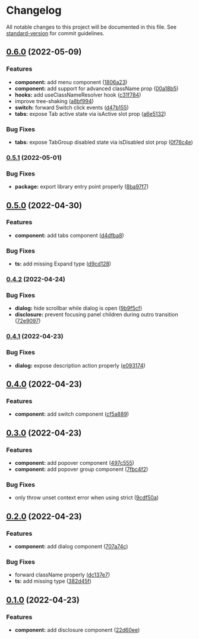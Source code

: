 # Changelog

All notable changes to this project will be documented in this file. See [standard-version](https://github.com/conventional-changelog/standard-version) for commit guidelines.

## [0.6.0](https://github.com/OGShawnLee/malachite-ui/compare/v0.5.1...v0.6.0) (2022-05-09)


### Features

* **component:** add menu component ([1806a23](https://github.com/OGShawnLee/malachite-ui/commit/1806a2307694087d759606484109da1febe550ab))
* **component:** add support for advanced className prop ([00a18b5](https://github.com/OGShawnLee/malachite-ui/commit/00a18b5f8447481dec59cc27bd37d1dfdede6537))
* **hooks:** add useClassNameResolver hook ([c31f784](https://github.com/OGShawnLee/malachite-ui/commit/c31f78457da72afb43a49b9686239aef8f93d690))
* improve tree-shaking ([a8bf994](https://github.com/OGShawnLee/malachite-ui/commit/a8bf9948c2d234b20fe8bbea4855eea312d86067))
* **switch:** forward Switch click events ([d47b155](https://github.com/OGShawnLee/malachite-ui/commit/d47b155a7c678afe1e291b4859ee3acf578a1a21))
* **tabs:** expose Tab active state via isActive slot prop ([a6e5132](https://github.com/OGShawnLee/malachite-ui/commit/a6e513242bfbac998be75ee75b7bcf73b72b85ff))


### Bug Fixes

* **tabs:** expose TabGroup disabled state via isDisabled slot prop ([0f76c4e](https://github.com/OGShawnLee/malachite-ui/commit/0f76c4e04a7f1fe03b8069e804072e311ae931eb))

### [0.5.1](https://github.com/OGShawnLee/malachite-ui/compare/v0.4.0...v0.5.1) (2022-05-01)

### Bug Fixes

- **package:** export library entry point properly ([8ba97f7](https://github.comOGShawnLee/malachite-ui/commit/8ba97f7699c2c1b4094acfbcbf1b40e0af93a3ff))

## [0.5.0](https://github.com/OGShawnLee/malachite-ui/compare/v0.4.0...v0.5.0) (2022-04-30)

### Features

- **component:** add tabs component ([d4dfba8](https://github.com/OGShawnLee/malachite-ui/commit/d4dfba83603d8d80e8da26acf4c7d685b91b992a))

### Bug Fixes

- **ts:** add missing Expand type ([d9cd128](https://github.com/OGShawnLee/malachite-ui/commit/d9cd128b2f0a7ff9db0e60111b5edc0a96be4da8))

### [0.4.2](https://github.com/OGShawnLee/malachite-ui/compare/v0.4.0...v0.4.2) (2022-04-24)

### Bug Fixes

- **dialog:** hide scrollbar while dialog is open ([9b9f5cf](https://github.com/OGShawnLee/malachite-ui/commit/9b9f5cf284095f56e227fdd11b34dfda122d711c))
- **disclosure:** prevent focusing panel children during outro transition ([72e9097](https://github.com/OGShawnLee/malachite-ui/commit/72e9097f3200cac404ad91786d93a77865845082))

### [0.4.1](https://github.com/OGShawnLee/malachite-ui/compare/v0.4.0...v0.4.1) (2022-04-23)

### Bug Fixes

- **dialog:** expose description action properly ([e093174](https://github.com/OGShawnLee/malachite-ui/commit/e09317454873839c0e3b9e6d05c475eb3ef433db))

## [0.4.0](https://github.com/OGShawnLee/malachite-ui/compare/v0.3.0...v0.4.0) (2022-04-23)

### Features

- **component:** add switch component ([cf5a889](https://github.com/OGShawnLee/malachite-ui/commit/cf5a8894504782d3916d5d0d1e97965fe266e471))

## [0.3.0](https://github.com/OGShawnLee/malachite-ui/compare/v0.2.0...v0.3.0) (2022-04-23)

### Features

- **component:** add popover component ([497c555](https://github.com/OGShawnLee/malachite-ui/commit/497c555198dcaa82bb6578fdf4280bdfcc3f6547))
- **component:** add popover group component ([7fbc4f2](https://github.com/OGShawnLee/malachite-ui/commit/7fbc4f29f50c663dd873c36bbc4f9dbff86e15bf))

### Bug Fixes

- only throw unset context error when using strict ([9cdf50a](https://github.com/OGShawnLee/malachite-ui/commit/9cdf50a34346b05484a8aed997dd58dd755aa4ec))

## [0.2.0](https://github.com/OGShawnLee/malachite-ui/compare/v0.1.0...v0.2.0) (2022-04-23)

### Features

- **component:** add dialog component ([707a74c](https://github.com/OGShawnLee/malachite-ui/commit/707a74cac44d72c874f5f2344ab2ece0e6ad711f))

### Bug Fixes

- forward className properly ([dc137e7](https://github.com/OGShawnLee/malachite-ui/commit/dc137e72d939169fa32239da05a69f109576cd35))
- **ts:** add missing type ([382d45f](https://github.com/OGShawnLee/malachite-ui/commit/382d45fccb6c8cd18f3239d95821b0b45809a5a7))

## [0.1.0](https://github.com/OGShawnLee/malachite-ui/compare/v0.0.0...v0.1.0) (2022-04-23)

### Features

- **component:** add disclosure component ([22d60ee](https://github.com/OGShawnLee/malachite-ui/commit/22d60eea0017d714cc94cfacab06a4f9d4b003fd))
